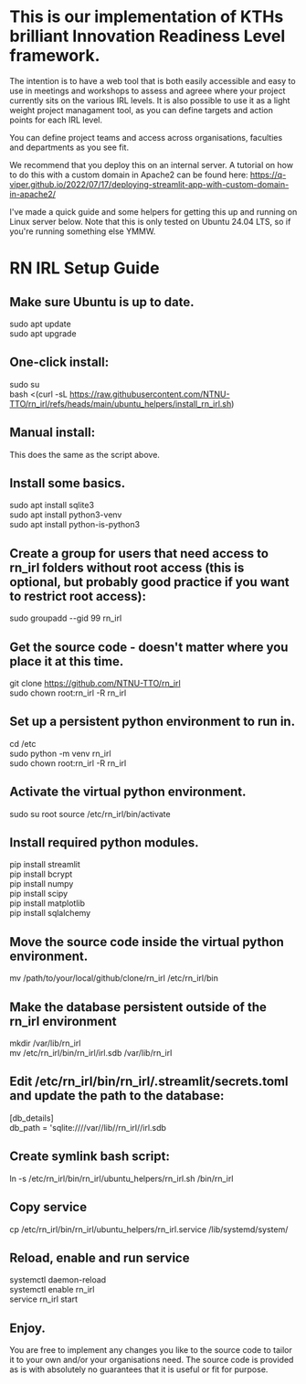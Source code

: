 # This is our implementation of KTHs brilliant Innovation Readiness Level framework.

The intention is to have a web tool that is both easily accessible and easy to use in meetings and workshops to assess and agreee where your project currently sits on the various IRL levels.
It is also possible to use it as a light weight project managament tool, as you can define targets and action points for each IRL level.

You can define project teams and access across organisations, faculties and departments as you see fit.

We recommend that you deploy this on an internal server.
A tutorial on how to do this with a custom domain in Apache2 can be found here:
https://q-viper.github.io/2022/07/17/deploying-streamlit-app-with-custom-domain-in-apache2/

I've made a quick guide and some helpers for getting this up and running on Linux server below. 
Note that this is only tested on Ubuntu 24.04 LTS, so if you're running something else YMMW.

# RN IRL Setup Guide

## Make sure Ubuntu is up to date.
sudo apt update  
sudo apt upgrade

## One-click install:
sudo su  
bash <(curl -sL https://raw.githubusercontent.com/NTNU-TTO/rn_irl/refs/heads/main/ubuntu_helpers/install_rn_irl.sh)

## Manual install:
This does the same as the script above.

## Install some basics.
sudo apt install sqlite3  
sudo apt install python3-venv  
sudo apt install python-is-python3 

## Create a group for users that need access to rn_irl folders without root access (this is optional, but probably good practice if you want to restrict root access):
sudo groupadd --gid 99 rn_irl

## Get the source code - doesn't matter where you place it at this time.
git clone https://github.com/NTNU-TTO/rn_irl  
sudo chown root:rn_irl -R rn_irl  

## Set up a persistent python environment to run in.
cd /etc  
sudo python -m venv rn_irl  
sudo chown root:rn_irl -R rn_irl  

## Activate the virtual python environment.
sudo su root
source /etc/rn_irl/bin/activate  

## Install required python modules.
pip install streamlit  
pip install bcrypt  
pip install numpy  
pip install scipy  
pip install matplotlib  
pip install sqlalchemy  

## Move the source code inside the virtual python environment.
mv /path/to/your/local/github/clone/rn_irl /etc/rn_irl/bin  

## Make the database persistent outside of the rn_irl environment
mkdir /var/lib/rn_irl  
mv /etc/rn_irl/bin/rn_irl/irl.sdb /var/lib/rn_irl  

## Edit /etc/rn_irl/bin/rn_irl/.streamlit/secrets.toml and update the path to the database:
[db_details]  
db_path = 'sqlite:////var//lib//rn_irl//irl.sdb  

## Create symlink bash script:
ln -s /etc/rn_irl/bin/rn_irl/ubuntu_helpers/rn_irl.sh /bin/rn_irl  

## Copy service
cp /etc/rn_irl/bin/rn_irl/ubuntu_helpers/rn_irl.service /lib/systemd/system/  

## Reload, enable and run service
systemctl daemon-reload  
systemctl enable rn_irl  
service rn_irl start  

## Enjoy.

You are free to implement any changes you like to the source code to tailor it to your own and/or your organisations need.
The source code is provided as is with absolutely no guarantees that it is useful or fit for purpose.

